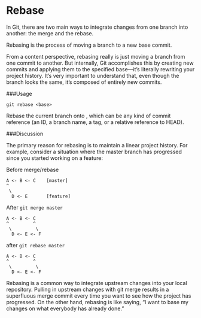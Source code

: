 # Rebase

In Git, there are two main ways to integrate changes from one branch into another: the merge and the rebase.

Rebasing is the process of moving a branch to a new base commit.

From a content perspective, rebasing really is just moving a branch from one commit to another. But internally, Git accomplishes this by creating new commits and applying them to the specified base—it’s literally rewriting your project history. It’s very important to understand that, even though the branch looks the same, it’s composed of entirely new commits.

###Usage
``` shell
git rebase <base>
```
Rebase the current branch onto <base>, which can be any kind of commit reference (an ID, a branch name, a tag, or a relative reference to HEAD).

###Discussion

The primary reason for rebasing is to maintain a linear project history. For example, consider a situation where the master branch has progressed since you started working on a feature:

Before merge/rebase

```
A <- B <- C    [master]
^
 \
  D <- E       [feature]
```

After `git merge master`

```
A <- B <- C
^         ^
 \         \
  D <- E <- F
```

after `git rebase master`
```
A <- B <- C
^         ^
 \         \
  D <- E <- F
```

Rebasing is a common way to integrate upstream changes into your local repository. Pulling in upstream changes with git merge results in a superfluous merge commit every time you want to see how the project has progressed. On the other hand, rebasing is like saying, “I want to base my changes on what everybody has already done.”
